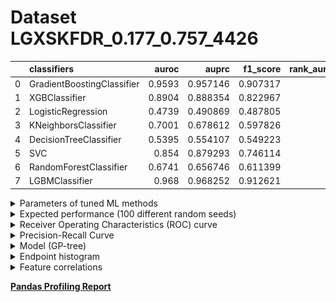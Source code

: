 # Dataset LGXSKFDR_0.177_0.757_4426

|    | classifiers                |   auroc |    auprc |   f1_score |   rank_auroc |   rank_auprc |   rank_f1 |
|---:|:---------------------------|--------:|---------:|-----------:|-------------:|-------------:|----------:|
|  0 | GradientBoostingClassifier |  0.9593 | 0.957146 |   0.907317 |            2 |            2 |         2 |
|  1 | XGBClassifier              |  0.8904 | 0.888354 |   0.822967 |            3 |            3 |         3 |
|  2 | LogisticRegression         |  0.4739 | 0.490869 |   0.487805 |            8 |            8 |         8 |
|  3 | KNeighborsClassifier       |  0.7001 | 0.678612 |   0.597826 |            5 |            5 |         6 |
|  4 | DecisionTreeClassifier     |  0.5395 | 0.554107 |   0.549223 |            7 |            7 |         7 |
|  5 | SVC                        |  0.854  | 0.879293 |   0.746114 |            4 |            4 |         4 |
|  6 | RandomForestClassifier     |  0.6741 | 0.656746 |   0.611399 |            6 |            6 |         5 |
|  7 | LGBMClassifier             |  0.968  | 0.968252 |   0.912621 |            1 |            1 |         1 |


<details>
<summary>Parameters of tuned ML methods</summary>


```
GradientBoostingClassifier(ccp_alpha=0.0, criterion='friedman_mse', init=None,
                           learning_rate=0.7178054811949757, loss='deviance',
                           max_depth=10, max_features=None, max_leaf_nodes=None,
                           min_impurity_decrease=0.0, min_impurity_split=None,
                           min_samples_leaf=67, min_samples_split=2,
                           min_weight_fraction_leaf=0.0, n_estimators=100,
                           n_iter_no_change=18, presort='deprecated',
                           random_state=4426, subsample=1.0, tol=1e-07,
                           validation_fraction=0.01, verbose=0,
                           warm_start=False)
XGBClassifier(alpha=1.8457194723336208, base_score=0.5, booster='gbtree',
              colsample_bylevel=1, colsample_bynode=1, colsample_bytree=1,
              eta=0.9142376986640744, eval_metric='logloss', gamma=0.1,
              gpu_id=-1, importance_type='gain', interaction_constraints=None,
              learning_rate=0.914237678, max_delta_step=0, max_depth=7,
              min_child_weight=1, missing=nan, monotone_constraints=None,
              n_estimators=42, n_jobs=0, num_parallel_tree=1,
              objective='binary:logistic', random_state=4426,
              reg_alpha=1.84571946, reg_lambda=0.0026540175157487604,
              scale_pos_weight=1, subsample=1, tree_method=None,
              validate_parameters=False, verbosity=None)
LogisticRegression(C=0.00023191696926744233, class_weight=None, dual=False,
                   fit_intercept=True, intercept_scaling=1, l1_ratio=None,
                   max_iter=100, multi_class='auto', n_jobs=None, penalty='l2',
                   random_state=4426, solver='sag', tol=0.0001, verbose=0,
                   warm_start=False)
KNeighborsClassifier(algorithm='auto', leaf_size=30, metric='minkowski',
                     metric_params=None, n_jobs=None, n_neighbors=16, p=1,
                     weights='distance')
DecisionTreeClassifier(ccp_alpha=0.0, class_weight=None, criterion='gini',
                       max_depth=9, max_features=None, max_leaf_nodes=None,
                       min_impurity_decrease=0.0, min_impurity_split=None,
                       min_samples_leaf=10, min_samples_split=18,
                       min_weight_fraction_leaf=0.0, presort='deprecated',
                       random_state=4426, splitter='best')
SVC(C=4400.956148401358, break_ties=False, cache_size=200,
    class_weight='balanced', coef0=0.0, decision_function_shape='ovr', degree=3,
    gamma='scale', kernel='poly', max_iter=-1, probability=True,
    random_state=4426, shrinking=True, tol=0.0005047078124683485,
    verbose=False)
RandomForestClassifier(bootstrap=True, ccp_alpha=0.0, class_weight=None,
                       criterion='gini', max_depth=10, max_features=None,
                       max_leaf_nodes=None, max_samples=None,
                       min_impurity_decrease=0.0, min_impurity_split=None,
                       min_samples_leaf=8, min_samples_split=13,
                       min_weight_fraction_leaf=0.0, n_estimators=40,
                       n_jobs=None, oob_score=False, random_state=4426,
                       verbose=0, warm_start=False)
LGBMClassifier(boosting_type='gbdt', class_weight=None, colsample_bytree=1.0,
               importance_type='split', learning_rate=0.1, max_depth=10,
               metric='binary_logloss', min_child_samples=20,
               min_child_weight=0.001, min_split_gain=0.0, n_estimators=90,
               n_jobs=-1, num_leaves=48, objective='binary', random_state=4426,
               reg_alpha=0.0, reg_lambda=0.0, silent=True, subsample=1.0,
               subsample_for_bin=200000, subsample_freq=0)
```

</details>

<details>
<summary>Expected performance (100 different random seeds)</summary>
<img src='LGXSKFDR_0.177_0.757_4426-box.svg' width=40% />
</details>

<details>
<summary>Receiver Operating Characteristics (ROC) curve</summary>
<img src='LGXSKFDR_0.177_0.757_4426-roc.svg' width=40% />
</details>

<details>
<summary>Precision-Recall Curve</summary>
<img src='LGXSKFDR_0.177_0.757_4426-prc.svg' width=40% />
</details>

<details>
<summary>Model (GP-tree)</summary>
<img src='LGXSKFDR_0.177_0.757_4426-model.svg' height=10% />
</details>

<details>
<summary>Endpoint histogram</summary>
<img src='LGXSKFDR_0.177_0.757_4426-endpoint.svg' width=40% />
</details>

<details>
<summary>Feature correlations</summary>
<img src='LGXSKFDR_0.177_0.757_4426-corr.svg' width=40% />
</details>

[**Pandas Profiling Report**](https://epistasislab.github.io/digen/profile/LGXSKFDR_0.177_0.757_4426.html)